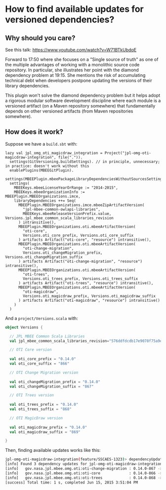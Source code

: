 # How to find available updates for versioned dependencies?

## Why should you care?

See this talk: https://www.youtube.com/watch?v=W71BTkUbdqE

Forward to 17:50 where she focuses on a "Single source of truth" as one of the multiple advantages of working with a monolithic source code repository. In particular, she illustrates her point with the diamond dependency problem at 19:15. She mentions the risk of accumulating technical debt when developers postpone updating the versions of their library dependencies.

This plugin won't solve the diamond dependency problem but it helps adopt a rigorous modular software development discipline where each module is a versioned artifact (on a Maven repository somewhere) that fundamentally depends on other versioned artifacts (from Maven repositories somewhere).

## How does it work?

Suppose we have a `build.sbt` with:

```SBT
lazy val jpl_omg_oti_magicdraw_integration = Project("jpl-omg-oti-magicdraw-integration", file(".")).
  settings(GitVersioning.buildSettings). // in principle, unnecessary; in practice: doesn't work without this
  enablePlugins(MBEEGitPlugin).
  settings(MBEEPlugin.mbeePackageLibraryDependenciesWithoutSourcesSettings).
  settings(
    MBEEKeys.mbeeLicenseYearOrRange := "2014-2015",
    MBEEKeys.mbeeOrganizationInfo := MBEEPlugin.MBEEOrganizations.imce,
    libraryDependencies ++= Seq(
      MBEEPlugin.MBEEOrganizations.imce.mbeeZipArtifactVersion(
        "jpl-mbee-common-owlapi-libraries",
        MBEEKeys.mbeeReleaseVersionPrefix.value, Versions.jpl_mbee_common_scala_libraries_revision
      ) intransitive(),
      MBEEPlugin.MBEEOrganizations.oti.mbeeArtifactVersion(
        "oti-core",
        Versions.oti_core_prefix, Versions.oti_core_suffix
      ) artifacts Artifact("oti-core", "resource") intransitive(),
      MBEEPlugin.MBEEOrganizations.oti.mbeeArtifactVersion(
        "oti-change-migration",
        Versions.oti_changeMigration_prefix, Versions.oti_changeMigration_suffix
      ) artifacts Artifact("oti-change-migration", "resource") intransitive(),
      MBEEPlugin.MBEEOrganizations.oti.mbeeArtifactVersion(
        "oti-trees",
        Versions.oti_trees_prefix, Versions.oti_trees_suffix
      ) artifacts Artifact("oti-trees", "resource") intransitive(),
      MBEEPlugin.MBEEOrganizations.oti.mbeeArtifactVersion(
        "oti-magicdraw",
        Versions.oti_magicdraw_prefix, Versions.oti_magicdraw_suffix
      ) artifacts Artifact("oti-magicdraw", "resource") intransitive()
    )
  )
```

And a `project/Versions.scala` with:

```scala
object Versions {

  // JPL MBEE Common Scala Libraries
  val jpl_mbee_common_scala_libraries_revision="576ddfdcdb17e9078f75a9ec8eef1336b82c5954"

  // OTI Core version
    
  val oti_core_prefix = "0.14.0"
  val oti_core_suffix = "866"

  // OTI Change Migration version
    
  val oti_changeMigration_prefix = "0.14.0"
  val oti_changeMigration_suffix = "867"

  // OTI Trees version
    
  val oti_trees_prefix = "0.14.0"
  val oti_trees_suffix = "868"

  // OTI MagicDraw version
    
  val oti_magicdraw_prefix = "0.14.0"
  val oti_magicdraw_suffix = "869"

}
```

Then, finding available updates works like this:

```bash
jpl-omg-oti-magicdraw-integration(feature/SSCAES-1323)> dependencyUpdates
[info] Found 3 dependency updates for jpl-omg-oti-magicdraw-integration
[info]   gov.nasa.jpl.mbee.omg.oti:oti-change-migration : 0.14.0-867 -> 0.14.0-874
[info]   gov.nasa.jpl.mbee.omg.oti:oti-core             : 0.14.0-866 -> 0.14.0-872
[info]   gov.nasa.jpl.mbee.omg.oti:oti-trees            : 0.14.0-868 -> 0.14.0-873
[success] Total time: 1 s, completed Jun 15, 2015 3:51:04 PM
```
